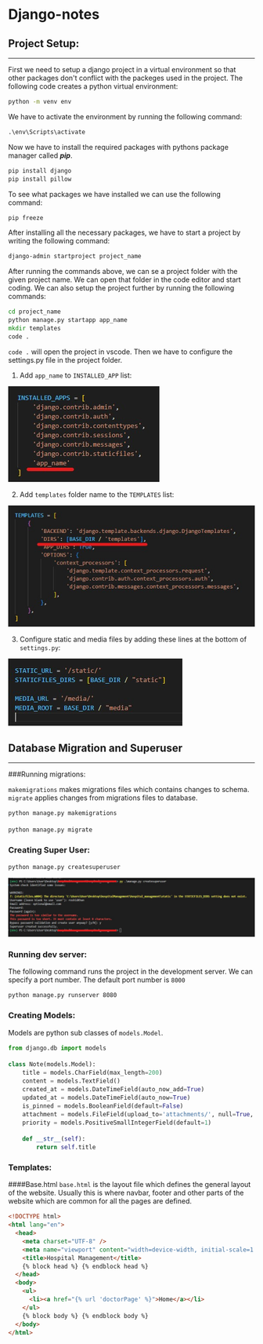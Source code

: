 # Django-notes

## Project Setup:
---
First we need to setup a django project in a virtual environment so that other packages don't conflict with the packeges used in the project.
The following code creates a python virtual environment:
```cmd
python -m venv env
```
We have to activate the environment by running the following command:
```cmd
.\env\Scripts\activate
```
Now we have to install the required packages with pythons package manager called ***pip***.
```cmd
pip install django
pip install pillow
```
To see what packages we have installed we can use the following command:
```cmd
pip freeze
```
After installing all the necessary packages, we have to start a project by writing the following command:
```cmd
django-admin startproject project_name
```
After running the commands above, we can se a project folder with the given project name. We can open that folder in the code editor and start coding.
We can also setup the project further by running the following commands:
```cmd
cd project_name
python manage.py startapp app_name
mkdir templates
code .
```
`code .` will open the project in vscode. Then we have to configure the settings.py file in the project folder.

1. Add `app_name` to `INSTALLED_APP` list:

 ![Add app_name to INSTALLED_APP list](/images/addInstalledApp.jpg)

 2. Add `templates` folder name to the `TEMPLATES` list:

 ![Add template to TEMPLATES list](/images/addTemplates.jpg)

 3. Configure static and media files by adding these lines at the bottom of `settings.py`:

 ![Add STATIC and MEDIA folder paths](/images/static&media.jpg)

 ## Database Migration and Superuser
---

###Running migrations:

`makemigrations` makes migrations files which contains changes to schema.
`migrate` applies changes from migrations files to database.

 ```cmd
python manage.py makemigrations  

python manage.py migrate
```

### Creating Super User:

```cmd
python manage.py createsuperuser 
```

![Creating Super User](/images/addSuperUser.jpg)

### Running dev server:
The following command runs the project in the development server. We can specify a port number. 
The default port number is `8000`
```cmd
python manage.py runserver 8080
```
### Creating Models:

Models are python sub classes of `models.Model`.

```python
from django.db import models

class Note(models.Model):
    title = models.CharField(max_length=200)
    content = models.TextField()
    created_at = models.DateTimeField(auto_now_add=True)
    updated_at = models.DateTimeField(auto_now=True)
    is_pinned = models.BooleanField(default=False)
    attachment = models.FileField(upload_to='attachments/', null=True, blank=True)
    priority = models.PositiveSmallIntegerField(default=1)

    def __str__(self):
        return self.title
```

### Templates:

####Base.html
`base.html` is the layout file which defines the general layout of the website.
Usually this is where navbar, footer and other parts of the website which are common for all the pages are defined.

```HTML
<!DOCTYPE html>
<html lang="en">
  <head>
    <meta charset="UTF-8" />
    <meta name="viewport" content="width=device-width, initial-scale=1.0" />
    <title>Hospital Management</title>
    {% block head %} {% endblock head %}
  </head>
  <body>
    <ul>
      <li><a href="{% url 'doctorPage' %}">Home</a></li>
    </ul>
    {% block body %} {% endblock body %}
  </body>
</html>
```



